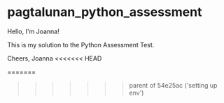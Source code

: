 # pagtalunan_python_assessment

Hello, I'm Joanna!

This is my solution to the Python Assessment Test.

Cheers,
Joanna
<<<<<<< HEAD


=======
>>>>>>> parent of 54e25ac ('setting up env')
